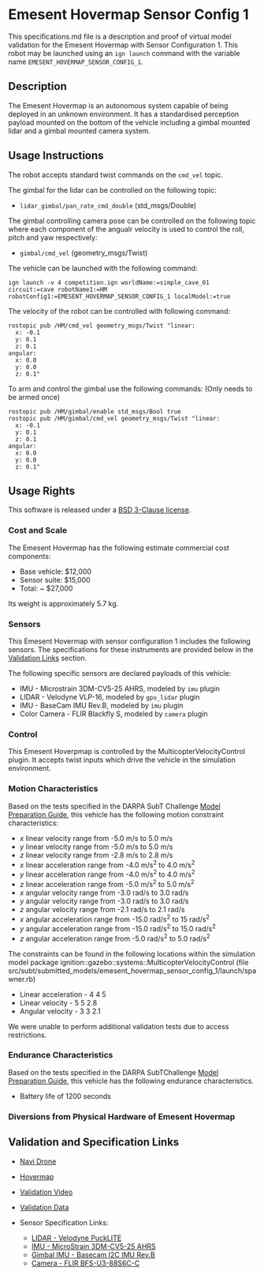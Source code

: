 <!---This is a Markdown description of a robot model submitted for inclusion in the DARPA Subterranean Challenge Technology Repository -->

# Emesent Hovermap Sensor Config 1
This specifications.md file is a description and proof of virtual model validation for the Emesent Hovermap with Sensor Configuration 1. This robot may be launched using an `ign launch` command with the variable name `EMESENT_HOVERMAP_SENSOR_CONFIG_1`.

## Description
The Emesent Hovermap is an autonomous system capable of being deployed in an unknown environment. It has a standardised perception payload mounted on the bottom of the vehicle including a gimbal mounted lidar and a gimbal mounted camera system.

## Usage Instructions
The robot accepts standard twist commands on the `cmd_vel` topic.

The gimbal for the lidar can be controlled on the following topic:
* `lidar_gimbal/pan_rate_cmd_double` (std_msgs/Double)

The gimbal controlling camera pose can be controlled on the following topic where each component of the angualr velocity is used to control the roll, pitch and yaw respectively:
* `gimbal/cmd_vel` (geometry_msgs/Twist)

The vehicle can be launched with the following command:
```
ign launch -v 4 competition.ign worldName:=simple_cave_01 circuit:=cave robotName1:=HM robotConfig1:=EMESENT_HOVERMAP_SENSOR_CONFIG_1 localModel:=true
```

The velocity of the robot can be controlled with following command:
```
rostopic pub /HM/cmd_vel geometry_msgs/Twist "linear:
  x: -0.1
  y: 0.1
  z: 0.1
angular:
  x: 0.0
  y: 0.0
  z: 0.1"
```
To arm and control the gimbal use the following commands: (Only needs to be armed once)
```
rostopic pub /HM/gimbal/enable std_msgs/Bool true 
rostopic pub /HM/gimbal/cmd_vel geometry_msgs/Twist "linear:
  x: -0.1
  y: 0.1
  z: 0.1
angular:
  x: 0.0
  y: 0.0
  z: 0.1"
```

## Usage Rights
This software is released under a [BSD 3-Clause license](LICENSE).

### Cost and Scale
The Emesent Hovermap has the following estimate commercial cost components:
* Base vehicle: $12,000
* Sensor suite: $15,000
* Total: ~ $27,000

Its weight is approximately 5.7 kg. 

### Sensors
This Emesent Hovermap with sensor configuration 1 includes the following sensors. The specifications for these instruments are provided below in the [Validation Links](#validation_links) section.

The following specific sensors are declared payloads of this vehicle:
* IMU - Microstrain 3DM-CV5-25 AHRS, modeled by `imu` plugin
* LIDAR - Velodyne VLP-16, modeled by `gpu_lidar` plugin
* IMU - BaseCam IMU Rev.B, modeled by `imu` plugin
* Color Camera - FLIR Blackfly S, modeled by `camera` plugin

### Control
This Emesent Hoverpmap is controlled by the MulticopterVelocityControl plugin.  It accepts twist inputs which drive the vehicle in the simulation environment.  

### Motion Characteristics
Based on the tests specified in the DARPA SubT Challenge [Model Preparation Guide](https://subtchallenge.com/resources/Simulation_Model_Preparation_Guide.pdf), this vehicle has the following motion constraint characteristics:

* _x_ linear velocity range from -5.0 m/s to 5.0 m/s
* _y_ linear velocity range from -5.0 m/s to 5.0 m/s
* _z_ linear velocity range from -2.8 m/s to 2.8 m/s
* _x_ linear acceleration range from -4.0 m/s<sup>2</sup> to 4.0 m/s<sup>2</sup>
* _y_ linear acceleration range from -4.0 m/s<sup>2</sup> to 4.0 m/s<sup>2</sup>
* _z_ linear acceleration range from -5.0 m/s<sup>2</sup> to 5.0 m/s<sup>2</sup>
* _x_ angular velocity range from -3.0 rad/s to 3.0 rad/s
* _y_ angular velocity range from -3.0 rad/s to 3.0 rad/s
* _z_ angular velocity range from -2.1 rad/s to 2.1 rad/s
* _x_ angular acceleration range from -15.0 rad/s<sup>2</sup> to 15 rad/s<sup>2</sup>
* _y_ angular acceleration range from -15.0 rad/s<sup>2</sup> to 15.0 rad/s<sup>2</sup>
* _z_ angular acceleration range from -5.0 rad/s<sup>2</sup> to 5.0 rad/s<sup>2</sup>

The constraints can be found in the following locations within the simulation model
package ignition::gazebo::systems::MulticopterVelocityControl (file src/subt/submitted_models/emesent_hovermap_sensor_config_1/launch/spawner.rb)
* Linear acceleration - <maximumLinearAcceleration>4 4 5</maximumLinearAcceleration>
* Linear velocity - <maximumLinearVelocity>5 5 2.8</maximumLinearVelocity>
* Angular velocity - <maximumAngularVelocity>3 3 2.1</maximumAngularVelocity>

We were unable to perform additional validation tests due to access restrictions.

### Endurance Characteristics
Based on the tests specified in the DARPA SubTChallenge [Model Preparation Guide](https://subtchallenge.comresources/Simulation_Model_Preparation_Guide.pdf), this vehicle has the following endurance characteristics. 
* Battery life of 1200 seconds 

### Diversions from Physical Hardware of Emesent Hovermap


## Validation and Specification Links
* [Navi Drone]()
* [Hovermap](https://www.emesent.io/hovermap/)
* [Validation Video](https://youtu.be/xxxxxxxxx/)
* [Validation Data](https://drive.google.com/file/xxxxxxxxx/)

* Sensor Specification Links:
  * [LIDAR - Velodyne PuckLITE](https://velodynelidar.com/products/puck-lite/)
  * [IMU - MicroStrain 3DM-CV5-25 AHRS](https://www.microstrain.com/inertial/3dm-cv5-25)
  * [Gimbal IMU - Basecam I2C IMU Rev.B](https://www.basecamelectronics.com/i2c_imu/)
  * [Camera - FLIR BFS-U3-88S6C-C](https://www.flir.com.au/products/blackfly-s-usb3/?model=BFS-U3-88S6C-C)